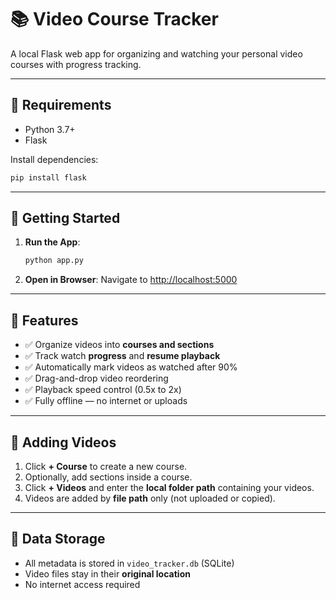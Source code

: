 # 📚 Video Course Tracker

A local Flask web app for organizing and watching your personal video courses with progress tracking.

---

## 🔧 Requirements

- Python 3.7+
- Flask

Install dependencies:
```bash
pip install flask
```

---

## 🚀 Getting Started

1. **Run the App**:
   ```bash
   python app.py
   ```

2. **Open in Browser**:
   Navigate to [http://localhost:5000](http://localhost:5000)

---

## 🧠 Features

- ✅ Organize videos into **courses and sections**
- ✅ Track watch **progress** and **resume playback**
- ✅ Automatically mark videos as watched after 90%
- ✅ Drag-and-drop video reordering
- ✅ Playback speed control (0.5x to 2x)
- ✅ Fully offline — no internet or uploads

---

## 📂 Adding Videos

1. Click **+ Course** to create a new course.
2. Optionally, add sections inside a course.
3. Click **+ Videos** and enter the **local folder path** containing your videos.
4. Videos are added by **file path** only (not uploaded or copied).

---

## 💾 Data Storage

- All metadata is stored in `video_tracker.db` (SQLite)
- Video files stay in their **original location**
- No internet access required



